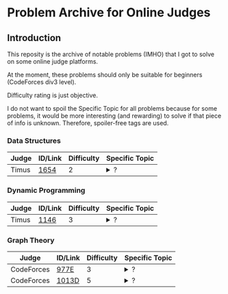 # Problem Archive for Online Judges


## Introduction
This reposity is the archive of notable problems (IMHO) that I got to solve on some
online judge platforms.

At the moment, these problems should only be suitable for beginners (CodeForces div3 level).

Difficulty rating is just objective.

I do not want to spoil the Specific Topic for all problems because for some problems, it would be
more interesting (and rewarding) to solve if that piece of info is unknown. Therefore,
spoiler-free tags are used.


### Data Structures

| Judge | ID/Link                                                   | Difficulty | Specific Topic |
|-------|-----------------------------------------------------------|------------|----------------|
| Timus | [1654](http://acm.timus.ru/problem.aspx?space=1&num=1654) | 2          |<details><summary>?</summary> Linked-List </details>|


### Dynamic Programming

| Judge | ID/Link                                                   | Difficulty | Specific Topic     |
|-------|-----------------------------------------------------------|------------|--------------------|
| Timus | [1146](http://acm.timus.ru/problem.aspx?space=1&num=1146) | 3          |<details><summary>?</summary> Kadane's algorithm </details>|


### Graph Theory

| Judge      | ID/Link                                               | Difficulty | Specific Topic      |
|------------|------------------------------------------------------ |------------|---------------------|
| CodeForces | [977E](http://codeforces.com/contest/977/problem/E)   | 3          |<details><summary>?</summary> DFS, Union-Find Set </details>|
| CodeForces | [1013D](http://codeforces.com/contest/1013/problem/D) | 5          |<details><summary>?</summary> Union-Find Set </details>|
